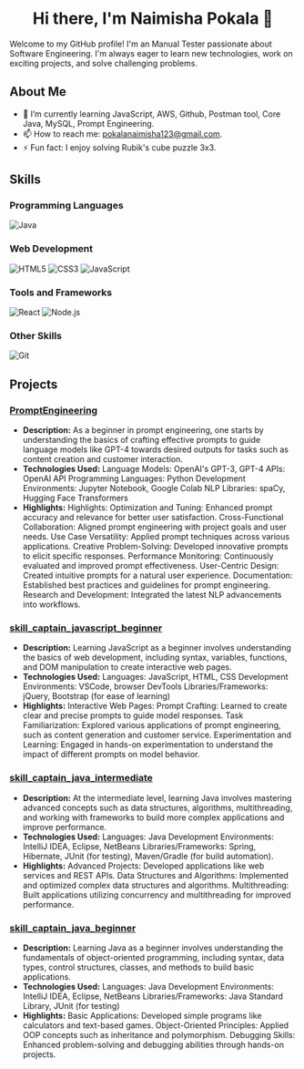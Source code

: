 <h1 align ="center">Hi there, I'm Naimisha Pokala 👋</h1>
<p>Welcome to my GitHub profile! I'm an Manual Tester passionate about Software Engineering. I'm always eager to learn new technologies, work on exciting projects, and solve challenging problems.</p>
    <h2>About Me</h2>
    <ul>
        <li>🌱 I’m currently learning JavaScript, AWS, Github, Postman tool, Core Java, MySQL, Prompt Engineering.</li>
        <li>📫 How to reach me: <a href="mailto:pokalanaimisha123@gmail.com">pokalanaimisha123@gmail.com</a>.</li>
        <li>⚡ Fun fact: I enjoy solving Rubik's cube puzzle 3x3.</li>
    </ul>
    <h2>Skills</h2>
    <h3>Programming Languages</h3>
    <p>
        <img src="https://img.shields.io/badge/-Java-007396?style=flat&logo=java&logoColor=white" alt="Java" class="badge">
    </p>
    <h3>Web Development</h3>
    <p>
        <img src="https://img.shields.io/badge/-HTML5-E34F26?style=flat&logo=html5&logoColor=white" alt="HTML5" class="badge">
        <img src="https://img.shields.io/badge/-CSS3-1572B6?style=flat&logo=css3&logoColor=white" alt="CSS3" class="badge">
        <img src="https://img.shields.io/badge/-JavaScript-F7DF1E?style=flat&logo=javascript&logoColor=black" alt="JavaScript" class="badge">
    </p>
    <h3>Tools and Frameworks</h3>
    <p>
        <img src="https://img.shields.io/badge/-React-61DAFB?style=flat&logo=react&logoColor=black" alt="React" class="badge">
        <img src="https://img.shields.io/badge/-Node.js-339933?style=flat&logo=nodedotjs&logoColor=white" alt="Node.js" class="badge">
    </p>
    <h3>Other Skills</h3>
    <p>
        <img src="https://img.shields.io/badge/-Git-F05032?style=flat&logo=git&logoColor=white" alt="Git" class="badge">
    </p>
    <h2>Projects</h2>
    <h3><a href="https://github.com/NaimishaP/PromptEngineering">PromptEngineering</a></h3>
    <ul>
        <li><strong>Description:</strong> As a beginner in prompt engineering, one starts by understanding the basics of crafting effective prompts to guide language models like GPT-4 towards desired outputs for tasks such as content creation and customer interaction.</li>
        <li><strong>Technologies Used:</strong> Language Models: OpenAI's GPT-3, GPT-4
APIs: OpenAI API
Programming Languages: Python
Development Environments: Jupyter Notebook, Google Colab
NLP Libraries: spaCy, Hugging Face Transformers</li>
        <li><strong>Highlights:</strong> Highlights:
Optimization and Tuning: Enhanced prompt accuracy and relevance for better user satisfaction.
Cross-Functional Collaboration: Aligned prompt engineering with project goals and user needs.
Use Case Versatility: Applied prompt techniques across various applications.
Creative Problem-Solving: Developed innovative prompts to elicit specific responses.
Performance Monitoring: Continuously evaluated and improved prompt effectiveness.
User-Centric Design: Created intuitive prompts for a natural user experience.
Documentation: Established best practices and guidelines for prompt engineering.
Research and Development: Integrated the latest NLP advancements into workflows.</li>
    </ul>
    <h3><a href="https://github.com/NaimishaP/skill_captain_javascript_beginner">skill_captain_javascript_beginner</a></h3>
    <ul>
        <li><strong>Description:</strong> Learning JavaScript as a beginner involves understanding the basics of web development, including syntax, variables, functions, and DOM manipulation to create interactive web pages.</li>
        <li><strong>Technologies Used:</strong> Languages: JavaScript, HTML, CSS
Development Environments: VSCode, browser DevTools
Libraries/Frameworks: jQuery, Bootstrap (for ease of learning)</li>
        <li><strong>Highlights:</strong> Interactive Web Pages: Prompt Crafting: Learned to create clear and precise prompts to guide model responses.
Task Familiarization: Explored various applications of prompt engineering, such as content generation and customer service.
Experimentation and Learning: Engaged in hands-on experimentation to understand the impact of different prompts on model behavior.</li>
    </ul>
    <h3><a href="https://github.com/NaimishaP/skill_captain_java_intermediate">skill_captain_java_intermediate</a></h3>
    <ul>
        <li><strong>Description:</strong> At the intermediate level, learning Java involves mastering advanced concepts such as data structures, algorithms, multithreading, and working with frameworks to build more complex applications and improve performance.</li>
        <li><strong>Technologies Used:</strong> Languages: Java
Development Environments: IntelliJ IDEA, Eclipse, NetBeans
Libraries/Frameworks: Spring, Hibernate, JUnit (for testing), Maven/Gradle (for build automation).</li>
        <li><strong>Highlights:</strong> Advanced Projects: Developed applications like web services and REST APIs.
Data Structures and Algorithms: Implemented and optimized complex data structures and algorithms.
Multithreading: Built applications utilizing concurrency and multithreading for improved performance.</li>
    </ul>
    <h3><a href="https://github.com/NaimishaP/skill_captain_java_beginner">skill_captain_java_beginner</a></h3>
    <ul>
        <li><strong>Description:</strong> Learning Java as a beginner involves understanding the fundamentals of object-oriented programming, including syntax, data types, control structures, classes, and methods to build basic applications.</li>
        <li><strong>Technologies Used:</strong>
Languages: Java
Development Environments: IntelliJ IDEA, Eclipse, NetBeans
Libraries/Frameworks: Java Standard Library, JUnit (for testing)</li>
        <li><strong>Highlights:</strong> Basic Applications: Developed simple programs like calculators and text-based games.
Object-Oriented Principles: Applied OOP concepts such as inheritance and polymorphism.
Debugging Skills: Enhanced problem-solving and debugging abilities through hands-on projects.</li>
 
